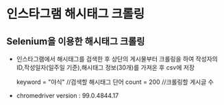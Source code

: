# 인스타그램 해시태그 크롤링
## Selenium을 이용한 해시태그 크롤링

- 인스타그램에서 해시태그를 검색한 후 상단의 게시물부터 크롤링을 하여 작성자의 ID,작성일자(일주일 기준),해시태그 정보(30개)를 가져온 후  csv에 저장

    keyword = "야식" //검색할 해시태그 단어
    count = 200 //크롤링할 게시글 수

- chromedriver version : 99.0.4844.17
